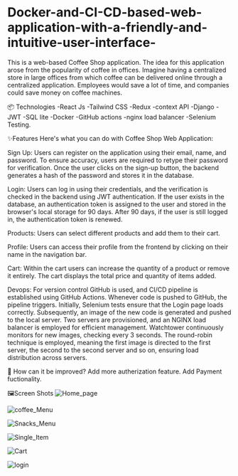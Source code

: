 # Docker-and-CI-CD-based-web-application-with-a-friendly-and-intuitive-user-interface-
This is a web-based Coffee Shop application. The idea for this application arose from the popularity of coffee in offices. Imagine having a centralized store in large offices from which coffee can be delivered online through a centralized application. Employees would save a lot of time, and companies could save money on coffee machines.

📦 Technologies
-React Js
-Tailwind CSS
-Redux
-context API
-Django
-JWT
-SQL lite
-Docker
-GitHub actions
-nginx load balancer
-Selenium Testing.

✨Features
Here's what you can do with Coffee Shop Web Application:

Sign Up: Users can register on the application using their email, name, and password. To ensure accuracy, users are required to retype their password for verification. Once the user clicks on the sign-up button, the backend generates a hash of the password and stores it in the database.

Login: Users can log in using their credentials, and the verification is checked in the backend using JWT authentication. If the user exists in the database, an authentication token is assigned to the user and stored in the browser's local storage for 90 days. After 90 days, if the user is still logged in, the authentication token is renewed.


Products: Users can select different products and add them to their cart.

Profile: Users can access their profile from the frontend by clicking on their name in the navigation bar.

Cart: Within the cart users can increase the quantity of a product or remove it entirely. The cart displays the total price and quantity of items added.

Devops: For version control GitHub is used, and CI/CD pipeline is established using GitHub Actions. Whenever code is pushed to GitHub, the pipeline triggers. Initially, Selenium tests ensure that the Login page loads correctly. Subsequently, an image of the new code is generated and pushed to the local server. Two servers are provisioned, and an NGINX load balancer is employed for efficient management. Watchtower continuously monitors for new images, checking every 3 seconds. The round-robin technique is employed, meaning the first image is directed to the first server, the second to the second server and so on, ensuring load distribution across servers.


💭 How can it be improved?
Add more autherization feature.
Add Payment fuctionality.

🖼️Screen Shots
![Home_page](https://github.com/spatil1697/Docker-and-CI-CD-based-web-application-with-a-friendly-and-intuitive-user-interface-/assets/110406683/1ea63ba3-c24c-4b70-82ef-4d0589f859f4)

![coffee_Menu](https://github.com/spatil1697/Docker-and-CI-CD-based-web-application-with-a-friendly-and-intuitive-user-interface-/assets/110406683/621c5037-fa9c-4e58-85c9-6228aa1990b1)

![Snacks_Menu](https://github.com/spatil1697/Docker-and-CI-CD-based-web-application-with-a-friendly-and-intuitive-user-interface-/assets/110406683/2490e189-23dc-4e9a-806a-093f44a2f56d)

![Single_Item](https://github.com/spatil1697/Docker-and-CI-CD-based-web-application-with-a-friendly-and-intuitive-user-interface-/assets/110406683/77581c14-800a-4535-be08-1fc1c0472dd4)

![Cart](https://github.com/spatil1697/Docker-and-CI-CD-based-web-application-with-a-friendly-and-intuitive-user-interface-/assets/110406683/3fcb00a4-8dd7-478b-a88f-9cf5b06ace4f)

![login](https://github.com/spatil1697/Docker-and-CI-CD-based-web-application-with-a-friendly-and-intuitive-user-interface-/assets/110406683/b719a963-79d6-43d6-ae31-3b8ca7fcdb10)
